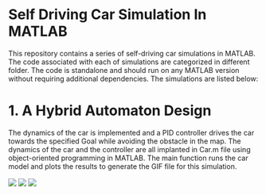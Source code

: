 # Self Driving Car Simulation In MATLAB
This repository contains a series of self-driving car simulations in MATLAB. The code associated with each of simulations are categorized in different folder. The code is standalone and should run on any MATLAB version without requiring additional dependencies. The simulations are listed below:
# 1. A Hybrid Automaton Design
The dynamics of the car is implemented and a PID controller drives the car towards the specified Goal while avoiding the obstacle in the map.
The dynamics of the car and the controller are all implanted in Car.m file using object-oriented programming in MATLAB. The main function runs the car model and plots the results to generate the GIF file for this simulation.

<img src = "car-heading-1.5708.gif" align="center" >
<img src = "car-heading0.gif" align="center" >
<img src = "Larger_obstacle.gif" align="center" >

